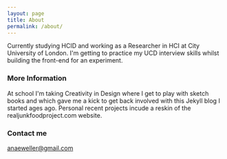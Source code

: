 ```yaml
---
layout: page
title: About
permalink: /about/
---
```


Currently studying HCID and working as a Researcher in HCI at City University of London. I'm getting to practice my UCD interview skills whilst building the front-end for an experiment.  

### More Information
At school I'm taking Creativity in Design where I get to play with sketch books and which gave me a kick to get back involved with this Jekyll blog I started ages ago. Personal recent projects incude a reskin of the realjunkfoodproject.com website. 

### Contact me

[anaeweller@gmail.com](mailto:anaeweller@gmail.com)
